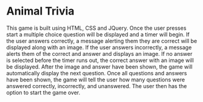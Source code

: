 # Animal Trivia
This game is built using HTML, CSS and JQuery.
Once the user presses start a multiple choice question will be displayed and a timer will begin. 
If the user answers correctly, a message alerting them they are correct will be displayed along with an image.
If the user answers incorrectly, a message alerts them of the correct and answer and displays an image.
If no answer is selected before the timer runs out, the correct answer with an image will be displayed.
After the image and answer have been shown, the game will automatically display the next question.
Once all questions and answers have been shown, the game will tell the user how many questions were answered correctly, incorrectly, and unanswered. 
The user then has the option to start the game over.